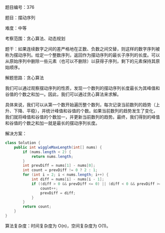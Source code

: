题目编号：376

题目：摆动序列

难度：中等

考察范围：贪心算法、动态规划

题干：如果连续数字之间的差严格地在正数、负数之间交替，则这样的数字序列被称为摆动序列。给定一个整数序列，返回作为摆动序列的最长子序列的长度。可以从原始序列中删除一些元素（也可以不删除）以获得子序列，剩下的元素保持其原始顺序。

解题思路：贪心算法

我们可以通过观察摆动序列的性质，发现一个数列的摆动序列长度最长为其峰值和谷值的个数之和加一。因此，我们可以通过贪心算法来求解。

具体来说，我们可以从第一个数开始遍历整个数列，每次记录当前数列的趋势（上升、下降、平稳），并统计峰值和谷值的个数。如果当前数列的趋势发生了变化，我们就将峰值和谷值的个数加一，并更新当前数列的趋势。最终，我们得到的峰值和谷值的个数之和加一就是最长的摆动序列长度。

解决方案：

```java
class Solution {
    public int wiggleMaxLength(int[] nums) {
        if (nums.length < 2) {
            return nums.length;
        }
        int prevDiff = nums[1] - nums[0];
        int count = prevDiff != 0 ? 2 : 1;
        for (int i = 2; i < nums.length; i++) {
            int diff = nums[i] - nums[i - 1];
            if ((diff > 0 && prevDiff <= 0) || (diff < 0 && prevDiff >= 0)) {
                count++;
                prevDiff = diff;
            }
        }
        return count;
    }
}
```

算法复杂度：时间复杂度为 O(n)，空间复杂度为 O(1)。